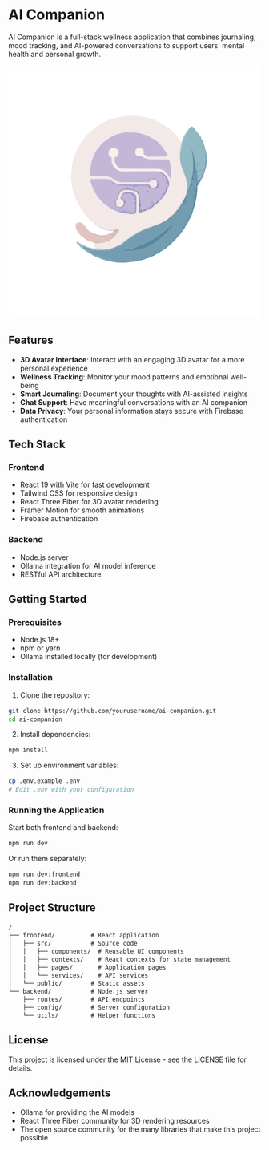 # AI Companion

AI Companion is a full-stack wellness application that combines journaling, mood tracking, and AI-powered conversations to support users' mental health and personal growth.

![AI Companion Logo](frontend/public/logo.svg)

## Features

- **3D Avatar Interface**: Interact with an engaging 3D avatar for a more personal experience
- **Wellness Tracking**: Monitor your mood patterns and emotional well-being
- **Smart Journaling**: Document your thoughts with AI-assisted insights
- **Chat Support**: Have meaningful conversations with an AI companion
- **Data Privacy**: Your personal information stays secure with Firebase authentication

## Tech Stack

### Frontend
- React 19 with Vite for fast development
- Tailwind CSS for responsive design
- React Three Fiber for 3D avatar rendering
- Framer Motion for smooth animations
- Firebase authentication

### Backend
- Node.js server
- Ollama integration for AI model inference
- RESTful API architecture

## Getting Started

### Prerequisites
- Node.js 18+ 
- npm or yarn
- Ollama installed locally (for development)

### Installation

1. Clone the repository:
```bash
git clone https://github.com/yourusername/ai-companion.git
cd ai-companion
```

2. Install dependencies:
```bash
npm install
```

3. Set up environment variables:
```bash
cp .env.example .env
# Edit .env with your configuration
```

### Running the Application

Start both frontend and backend:
```bash
npm run dev
```

Or run them separately:
```bash
npm run dev:frontend
npm run dev:backend
```

## Project Structure

```
/
├── frontend/          # React application
│   ├── src/           # Source code
│   │   ├── components/  # Reusable UI components
│   │   ├── contexts/    # React contexts for state management
│   │   ├── pages/       # Application pages
│   │   └── services/    # API services
│   └── public/        # Static assets
└── backend/           # Node.js server
    ├── routes/        # API endpoints
    ├── config/        # Server configuration
    └── utils/         # Helper functions
```

## License

This project is licensed under the MIT License - see the LICENSE file for details.

## Acknowledgements

- Ollama for providing the AI models
- React Three Fiber community for 3D rendering resources
- The open source community for the many libraries that make this project possible

